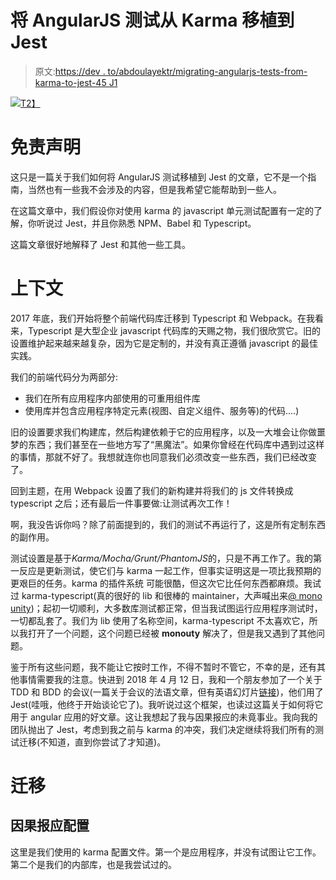 # 将 AngularJS 测试从 Karma 移植到 Jest

> 原文:[https://dev . to/abdoulayektr/migrating-angularjs-tests-from-karma-to-jest-45 J1](https://dev.to/abdoulayektr/migrating-angularjs-tests-from-karma-to-jest-45j1)

[![](../Images/7fdd945aa845d1cfef8a5c66050eb71d.png)T2】](https://res.cloudinary.com/practicaldev/image/fetch/s--G1i_O7As--/c_limit%2Cf_auto%2Cfl_progressive%2Cq_auto%2Cw_880/https://images.unsplash.com/photo-1495312365922-8a2e01490131%3Fixlib%3Drb-0.3.5%26ixid%3DeyJhcHBfaWQiOjEyMDd9%26s%3Dab7d6c2691cb1fbd878cb449c07bb8a1%26auto%3Dformat%26fit%3Dcrop%26w%3D1350%26q%3D80)

# [](#disclaimer)免责声明

这只是一篇关于我们如何将 AngularJS 测试移植到 Jest 的文章，它不是一个指南，当然也有一些我不会涉及的内容，但是我希望它能帮助到一些人。

在这篇文章中，我们假设你对使用 karma 的 javascript 单元测试配置有一定的了解，你听说过 Jest，并且你熟悉 NPM、Babel 和 Typescript。

这篇文章很好地解释了 Jest 和其他一些工具。

# [](#context)上下文

2017 年底，我们开始将整个前端代码库迁移到 Typescript 和 Webpack。在我看来，Typescript 是大型企业 javascript 代码库的天赐之物，我们很欣赏它。旧的设置维护起来越来越复杂，因为它是定制的，并没有真正遵循 javascript 的最佳实践。

我们的前端代码分为两部分:

*   我们在所有应用程序内部使用的可重用组件库
*   使用库并包含应用程序特定元素(视图、自定义组件、服务等)的代码....)

旧的设置要求我们构建库，然后构建依赖于它的应用程序，以及一大堆会让你做噩梦的东西；我们甚至在一些地方写了“黑魔法”。如果你曾经在代码库中遇到过这样的事情，那就不好了。我想就连你也同意我们必须改变一些东西，我们已经改变了。

回到主题，在用 Webpack 设置了我们的新构建并将我们的 js 文件转换成 typescript 之后；还有最后一件事要做:让测试再次工作！

啊，我没告诉你吗？除了前面提到的，我们的测试不再运行了，这是所有定制东西的副作用。

测试设置是基于*Karma/Mocha/Grunt/PhantomJS*的，只是不再工作了。我的第一反应是更新测试，使它们与 karma 一起工作，但事实证明这是一项比我预期的更艰巨的任务。karma 的插件系统
可能很酷，但这次它比任何东西都麻烦。我试过 karma-typescript(真的很好的 lib 和很棒的 maintainer，大声喊出来[@ mono unity](https://github.com/monounity))；起初一切顺利，大多数库测试都正常，但当我试图运行应用程序测试时，一切都乱套了。我们为 lib 使用了名称空间，karma-typescript 不太喜欢它，所以我打开了一个问题，这个问题已经被 **monouty** 解决了，但是我又遇到了其他问题。

鉴于所有这些问题，我不能让它按时工作，不得不暂时不管它，不幸的是，还有其他事情需要我的注意。快进到 2018 年 4 月 12 日，我和一个朋友参加了一个关于 TDD 和 BDD 的会议(一篇关于会议的法语文章，但有英语幻灯片[链接](http://blog.js-republic.com/meetup-js-star-tdd/))，他们用了 Jest(哇哦，他终于开始谈论它了)。我听说过这个框架，也读过这篇关于如何将它用于 angular 应用的好文章。这让我想起了我与因果报应的未竟事业。我向我的团队抛出了 Jest，考虑到我之前与 karma 的冲突，我们决定继续将我们所有的测试迁移(不知道，直到你尝试了才知道)。

# [](#migration)迁移

## [](#karma-config)因果报应配置

这里是我们使用的 karma 配置文件。第一个是应用程序，并没有试图让它工作。第二个是我们的内部库，也是我尝试过的。